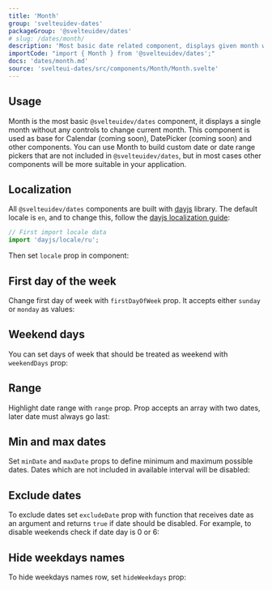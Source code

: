 ```yaml
---
title: 'Month'
group: 'svelteuidev-dates'
packageGroup: '@svelteuidev/dates'
# slug: /dates/month/
description: 'Most basic date related component, displays given month with optional weekdays row'
importCode: "import { Month } from '@svelteuidev/dates';"
docs: 'dates/month.md'
source: 'svelteui-dates/src/components/Month/Month.svelte'
---
```


<script lang='ts'>
    import { Demo, MonthDemos } from "@svelteuidev/demos";
</script>

## Usage

Month is the most basic `@svelteuidev/dates` component, it displays a single month without any controls to change current month. This component is used as base for Calendar (coming soon), DatePicker (coming soon) and other components. You can use Month to build custom date or date range pickers that are not included in `@svelteuidev/dates`, but in most cases other components will be more suitable in your application.

<Demo demo={MonthDemos.usage} />

## Localization

All `@svelteuidev/dates` components are built with [dayjs](https://day.js.org/) library.
The default locale is `en`, and to change this, follow the [dayjs localization guide](https://day.js.org/docs/en/i18n/loading-into-nodejs):

```js
// First import locale data
import 'dayjs/locale/ru';
```

Then set `locale` prop in component:

<Demo demo={MonthDemos.localization} />

## First day of the week

Change first day of week with `firstDayOfWeek` prop. It accepts either `sunday` or `monday` as values:

<Demo demo={MonthDemos.firstDaySunday} />

## Weekend days

You can set days of week that should be treated as weekend with `weekendDays` prop:

<Demo demo={MonthDemos.weekendDays} />

## Range

Highlight date range with `range` prop. Prop accepts an array with two dates, later date must always go last:

<Demo demo={MonthDemos.range} />

## Min and max dates

Set `minDate` and `maxDate` props to define minimum and maximum possible dates.
Dates which are not included in available interval will be disabled:

<Demo demo={MonthDemos.boundaries} />

## Exclude dates

To exclude dates set `excludeDate` prop with function that receives date as an argument and returns
`true` if date should be disabled. For example, to disable weekends check if date day is 0 or 6:

<Demo demo={MonthDemos.exclude} />

## Hide weekdays names

To hide weekdays names row, set `hideWeekdays` prop:

<Demo demo={MonthDemos.weekdays} />

